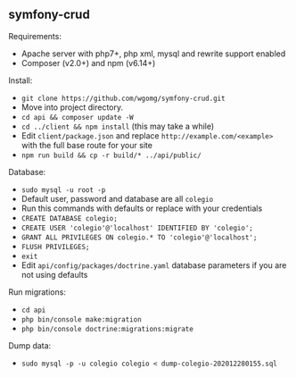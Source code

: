 ## symfony-crud

Requirements:
- Apache server with php7+, php xml, mysql and rewrite support enabled
- Composer (v2.0+) and npm (v6.14+)

Install:
- `git clone https://github.com/wgomg/symfony-crud.git`
- Move into project directory.
- `cd api && composer update -W`
- `cd ../client && npm install` (this may take a while)
- Edit `client/package.json` and replace `http://example.com/<example>` with the full base route for your site
- `npm run build && cp -r build/* ../api/public/`

Database:
- `sudo mysql -u root -p`
- Default user, password and database are all `colegio`
- Run this commands with defaults or replace with your credentials
- `CREATE DATABASE colegio;`
- `CREATE USER 'colegio'@'localhost' IDENTIFIED BY 'colegio';`
- `GRANT ALL PRIVILEGES ON colegio.* TO 'colegio'@'localhost';`
- `FLUSH PRIVILEGES;`
- `exit`
- Edit `api/config/packages/doctrine.yaml` database parameters if you are not using defaults

Run migrations:
- `cd api`
- `php bin/console make:migration`
- `php bin/console doctrine:migrations:migrate`

Dump data:
- `sudo mysql -p -u colegio colegio < dump-colegio-202012280155.sql`


